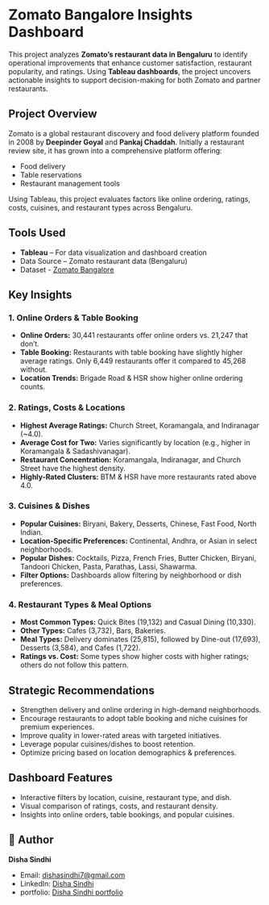 # Zomato Bangalore Insights Dashboard

This project analyzes **Zomato’s restaurant data in Bengaluru** to identify operational improvements that enhance customer satisfaction, restaurant popularity, and ratings. Using **Tableau dashboards**, the project uncovers actionable insights to support decision-making for both Zomato and partner restaurants.

## Project Overview

Zomato is a global restaurant discovery and food delivery platform founded in 2008 by **Deepinder Goyal** and **Pankaj Chaddah**. Initially a restaurant review site, it has grown into a comprehensive platform offering:

* Food delivery
* Table reservations
* Restaurant management tools

Using Tableau, this project evaluates factors like online ordering, ratings, costs, cuisines, and restaurant types across Bengaluru.

## Tools Used

* **Tableau** – For data visualization and dashboard creation
* Data Source – Zomato restaurant data (Bengaluru)
* Dataset - [ Zomato Bangalore](https://drive.google.com/file/d/1H2HNBxclobkGz7MNOFKPK1vvMQnzk1PA/view)

## Key Insights

### 1. Online Orders & Table Booking

* **Online Orders:** 30,441 restaurants offer online orders vs. 21,247 that don’t.
* **Table Booking:** Restaurants with table booking have slightly higher average ratings. Only 6,449 restaurants offer it compared to 45,268 without.
* **Location Trends:** Brigade Road & HSR show higher online ordering counts.

### 2. Ratings, Costs & Locations

* **Highest Average Ratings:** Church Street, Koramangala, and Indiranagar (\~4.0).
* **Average Cost for Two:** Varies significantly by location (e.g., higher in Koramangala & Sadashivanagar).
* **Restaurant Concentration:** Koramangala, Indiranagar, and Church Street have the highest density.
* **Highly-Rated Clusters:** BTM & HSR have more restaurants rated above 4.0.

### 3. Cuisines & Dishes

* **Popular Cuisines:** Biryani, Bakery, Desserts, Chinese, Fast Food, North Indian.
* **Location-Specific Preferences:** Continental, Andhra, or Asian in select neighborhoods.
* **Popular Dishes:** Cocktails, Pizza, French Fries, Butter Chicken, Biryani, Tandoori Chicken, Pasta, Parathas, Lassi, Shawarma.
* **Filter Options:** Dashboards allow filtering by neighborhood or dish preferences.

### 4. Restaurant Types & Meal Options

* **Most Common Types:** Quick Bites (19,132) and Casual Dining (10,330).
* **Other Types:** Cafes (3,732), Bars, Bakeries.
* **Meal Types:** Delivery dominates (25,815), followed by Dine-out (17,693), Desserts (3,584), and Cafes (1,722).
* **Ratings vs. Cost:** Some types show higher costs with higher ratings; others do not follow this pattern.

## Strategic Recommendations

* Strengthen delivery and online ordering in high-demand neighborhoods.
* Encourage restaurants to adopt table booking and niche cuisines for premium experiences.
* Improve quality in lower-rated areas with targeted initiatives.
* Leverage popular cuisines/dishes to boost retention.
* Optimize pricing based on location demographics & preferences.

## Dashboard Features

* Interactive filters by location, cuisine, restaurant type, and dish.
* Visual comparison of ratings, costs, and restaurant density.
* Insights into online orders, table bookings, and popular cuisines.

## 👤 Author

**Disha Sindhi**

* Email: [dishasindhi7@gmail.com](mailto:dishasindhi7@gmail.com)
* LinkedIn: [Disha Sindhi](https://www.linkedin.com/in/disha-sindhi-b0092732a)
* portfolio: [Disha Sindhi portfolio](https://www.wscubetech.com/portfolio/data/disha-sindhi-rsk7ymi)

